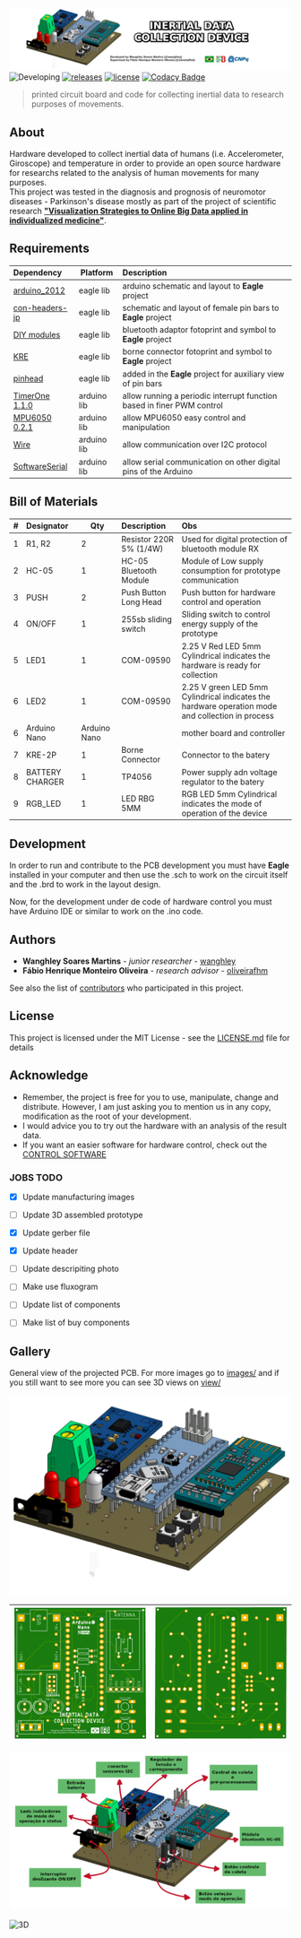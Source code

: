 ![Inertial Data Collection Device](https://raw.githubusercontent.com/Wanghley/Inertial-Data-Collection-Device/main/images/cover.png)
![Developing](https://img.shields.io/badge/Development%20Status-in%20progress-lightgrey)
[![releases](https://img.shields.io/github/v/release/wanghley/Inertial-Data-Collection-Device?include_prereleases&sort=semver)](https://github.com/Wanghley/Inertial-Data-Collection-Device/releases)
[![license](https://img.shields.io/github/license/Wanghley/Inertial-Data-Collection-Device)](https://github.com/RodrigoDornelles/pcb-snowman-xmas/blob/master/LICENSE.txt)
[![Codacy Badge](https://app.codacy.com/project/badge/Grade/8f7f95c491d14a2aa806aab2d97764f6)](https://www.codacy.com/gh/Wanghley/Inertial-Data-Collection-Device/dashboard?utm_source=github.com&amp;utm_medium=referral&amp;utm_content=Wanghley/Inertial-Data-Collection-Device&amp;utm_campaign=Badge_Grade)

>  printed circuit board and code for collecting inertial data to research purposes of movements.

## About
Hardware developed to collect inertial data of humans (i.e. Accelerometer, Giroscope) and temperature in order to provide an open source hardware for researchs related to the analysis of human movements for many purposes.<br>
This project was tested in the diagnosis and prognosis of neuromotor diseases - Parkinson's disease mostly as part of the project of scientific research [**"Visualization Strategies to Online Big Data applied in individualized medicine"**](https://github.com/Wanghley/PIBIC-Strategies-Data-Visualization-Medicine).

## Requirements
| Dependency | Platform | Description |
| :--------- | -------- | :---------- |
| [arduino_2012](https://github.com/Wanghley/Inertial-Data-Collection-Device/blob/main/lib/arduino_2012.lbr) | eagle lib | arduino schematic and layout to **Eagle** project |
| [con-headers-jp](https://github.com/Wanghley/Inertial-Data-Collection-Device/blob/main/lib/con-headers-jp.lbr) | eagle lib | schematic and layout of female pin bars to **Eagle** project |
| [DIY modules](https://github.com/Wanghley/Inertial-Data-Collection-Device/blob/main/lib/diy-modules.lbr) | eagle lib | bluetooth adaptor fotoprint and symbol to **Eagle** project |
| [KRE](https://github.com/Wanghley/Inertial-Data-Collection-Device/blob/main/lib/kre.lbr) | eagle lib | borne connector fotoprint and symbol to **Eagle** project |
| [pinhead](https://github.com/Wanghley/Inertial-Data-Collection-Device/blob/main/lib/pinhead.lbr) | eagle lib | added in the **Eagle** project for auxiliary view of pin bars |
| [TimerOne 1.1.0](https://github.com/Wanghley/Inertial-Data-Collection-Device/blob/main/lib/TimerOne-1.1.0.zip) | arduino lib | allow running a periodic interrupt function based in finer PWM control |
| [MPU6050 0.2.1](https://github.com/Wanghley/Inertial-Data-Collection-Device/blob/main/lib/MPU6050-0.2.1.zip) | arduino lib | allow MPU6050 easy control and manipulation |
| [Wire](https://www.arduino.cc/en/reference/wire) | arduino lib | allow communication over I2C protocol |
| [SoftwareSerial](https://www.arduino.cc/en/Reference/softwareSerial) | arduino lib | allow serial communication on other digital pins of the Arduino |

## Bill of Materials
| # | Designator | Qty | Description | Obs |
| - | :--------- | --- | :---------- | :---------- | 
| 1 | R1, R2 | 2 | Resistor 220R 5% (1/4W) | Used for digital protection of bluetooth module RX |
| 2 | HC-05 | 1 | HC-05 Bluetooth Module | Module of Low supply consumption for prototype communication |
| 3 | PUSH | 2 | Push Button Long Head | Push button for hardware control and operation  |
| 4 | ON/OFF | 1 | 255sb sliding switch | Sliding switch to control energy supply of the prototype |
| 5 | LED1 | 1 | COM-09590 | 2.25 V Red LED 5mm Cylindrical indicates the hardware is ready for collection |
| 6 | LED2 | 1 | COM-09590 | 2.25 V green LED 5mm Cylindrical indicates the hardware operation mode and collection in process |
| 6 | Arduino Nano | Arduino Nano | | mother board and controller |
| 7 | KRE-2P | 1 | Borne Connector | Connector to the batery |
| 8 | BATTERY CHARGER | 1 | TP4056 | Power supply adn voltage regulator to the batery |
| 9 | RGB_LED | 1 | LED RBG 5MM | RGB LED 5mm Cylindrical indicates the mode of operation of the device |

## Development
In order to run and contribute to the PCB development you must have **Eagle**  installed in your computer and then use the .sch to work on the circuit itself and the .brd to work in the layout design.

Now, for the development under de code of hardware control you must have Arduino IDE or similar to work on the .ino code.

## Authors
*   **Wanghley Soares Martins** - *junior researcher* - [wanghley](https://github.com/wanghley)
*   **Fábio Henrique Monteiro Oliveira** - *research advisor* - [oliveirafhm](https://github.com/oliveirafhm)

See also the list of [contributors](https://github.com/Wanghley/PIBIC-Strategies-Data-Visualization-Medicine/contributors) who participated in this project.

## License
This project is licensed under the MIT License - see the [LICENSE.md](LICENSE.md) file for details

## Acknowledge
*   Remember, the project is free for you to use, manipulate, change and distribute. However, I am just asking you to mention us in any copy, modification as the root of your development.
*   I would advice you to try out the hardware with an analysis of the result data.
*   If you want an easier software for hardware control, check out the [CONTROL SOFTWARE](https://github.com/Wanghley/PIBIC-Strategies-Data-Visualization-Medicine)
### JOBS TODO
- [x] Update manufacturing images
- [ ] Update 3D assembled prototype
- [x] Update gerber file
- [x] Update header
- [ ] Update descripiting photo
- [ ] Make use fluxogram
- [ ] Update list of components
- [ ] Make list of buy components



## Gallery
General view of the projected PCB. For more images go to [images/](https://github.com/Wanghley/Inertial-Data-Collection-Device/tree/main/images) and if you still want to see more you can see 3D views on [view/](https://github.com/Wanghley/Inertial-Data-Collection-Device/tree/main/view)

![3d](https://raw.githubusercontent.com/Wanghley/Inertial-Data-Collection-Device/main/images/motion%20sense%20rev2%20assembled.png)

| ![3d](https://raw.githubusercontent.com/Wanghley/Inertial-Data-Collection-Device/main/images/board%20rev2%20-%20top.png) | ![3d](https://raw.githubusercontent.com/Wanghley/Inertial-Data-Collection-Device/main/images/board%20rev2%20-%20botton.png)|
|-|-|
![3d](https://raw.githubusercontent.com/Wanghley/Inertial-Data-Collection-Device/main/images/diagram%20rev2.png)

![3D](https://render.githubusercontent.com/view/solid?url=https://raw.githubusercontent.com/Wanghley/Inertial-Data-Collection-Device/main/view/motion%20sense%20rev2%20SQ.stl)